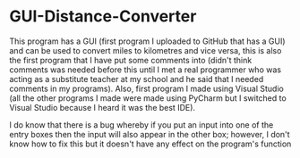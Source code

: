 # GUI-Distance-Converter
This program has a GUI (first program I uploaded to GitHub that has a GUI) and can be used to convert miles to kilometres and vice versa, this is also the first program that I have put some comments into (didn't think comments was needed before this until I met a real programmer who was acting as a substitute teacher at my school and he said that I needed comments in my programs). Also, first program I made using Visual Studio (all the other programs I made were made using PyCharm but I switched to Visual Studio because I heard it was the best IDE).

I do know that there is a bug whereby if you put an input into one of the entry boxes then the input will also appear in the other box; however, I don't know how to fix this but it doesn't have any effect on the program's function
